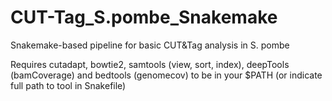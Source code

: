 # CUT-Tag_S.pombe_Snakemake

Snakemake-based pipeline for basic CUT&amp;Tag analysis in S. pombe

Requires cutadapt, bowtie2, samtools (view, sort, index), deepTools (bamCoverage) and bedtools (genomecov) to be in your $PATH (or indicate full path to tool in Snakefile)
